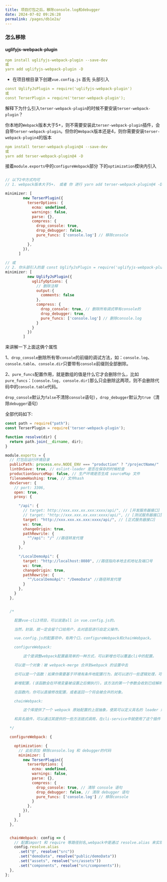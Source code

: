 ```yaml
---
title: 项目打包之后，移除console.log和debugger
date: 2024-07-02 09:26:28
permalink: /pages/db1e2a/
---
```

### 怎么移除
#### uglifyjs-webpack-plugin
```yaml
npm install uglifyjs-webpack-plugin --save-dev
或
yarn add uglifyjs-webpack-plugin -D
```
- 在项目根目录下创建`vue.config.js`
  首先 头部引入
```yaml
const UglifyJsPlugin = require('uglifyjs-webpack-plugin')
或
const TerserPlugin = require('terser-webpack-plugin');
```  
解释下为什么引入`terser-webpack-plugin`的时候不要安装`terser-webpack-plugin`？

你本地的`Webpack`版本大于5+，则不需要安装此`terser-webpack-plugin`插件，会自带`terser-webpack-plugin`。但你的`Webpack`版本还是4，则你需要安装`terser-webpack-plugin4`的版本
```yaml
npm install terser-webpack-plugin@4 --save-dev
或
yarn add terser-webpack-plugin@4 -D
```
接着`module.exports`中的`configureWebpack`部分 下的`optimization`模块内引入
```javascript

// 以下2中方式均可
// 1. webpack版本大于5+， 或者 你 进行 yarn add terser-webpack-plugin@4 -D 操作了

minimizer: [
        new TerserPlugin({
          terserOptions: {
            ecma: undefined,
            warnings: false,
            parse: {},
            compress: {
              drop_console: true,
              drop_debugger: false,
              pure_funcs: ['console.log'] // 移除console
            }
          },
        }),
      ]
     
// 或
// 2. 你头部引入的是 const UglifyJsPlugin = require('uglifyjs-webpack-plugin')
minimizer: [
          new UglifyJsPlugin({
            uglifyOptions: {
              // 删除注释
              output:{
                comments: false
              },
              compress: {
                drop_console: true, // 删除所有调式带有console的
                drop_debugger: true,
                pure_funcs: ['console.log'] // 删除console.log
              }
            }
          })
        ]
```
来讲解一下上面这俩个属性

1、`drop_console`删除所有带`console`的前缀的调试方法，如：`console.log`、`console.table`、`console.dir`只要带有`console`前缀则全部删除。

2、`pure_funcs`配置作用，就是数组的值是什么它才会删除什么，比如`pure_funcs`：`[console.log, console.dir]`那么只会删除这两项，则不会删除代码中的`console.table`代码。

`drop_console`默认为`false`不清除`console`语句），`drop_debugger`默认为`true`（清除`debugger`语句）

全部代码如下:
```javascript
const path = require("path");
const TerserPlugin = require('terser-webpack-plugin');

function resolve(dir) {
  return path.join(__dirname, dir);
}

module.exports = {
  // 打包后运行环境目录
  publicPath: process.env.NODE_ENV === "production" ? "/projectName/" : "/",
  lintOnSave: true, // eslint-loader 是否在保存的时候检查
  productionSourceMap: false, // 生产环境是否生成 sourceMap 文件
  filenameHashing: true, // 文件hash
  devServer: {
    // port: 3306,
    open: true,
    proxy: {

      "/api": {
        // target: http://xxx.xxx.xx.xxx:xxxx/api/", // [开发服务器接口]
        // target: "http://xxx.xxx.xx.xxx:xxxx/api/", // [测试服务器接口]
        target: "http://xxx.xxx.xx.xxx:xxxx/api/", // [正式服务器接口]
        ws: true,
        changeOrigin: true,
        pathRewrite: {
          "^/api": "/" //路径转发代理
        }
      },

      "/LocalDemoApi": {
        target: "http://localhost:8080", //路径指向本地主机地址及端口号
        ws: true,
        changeOrigin: true,
        pathRewrite: {
          "^/LocalDemoApi": "/DemoData" //路径转发代理
        }
      },
    }
  },


  /*

    配置vue-cli3项目，可以说是all in vue.config.js的。

    当然，封装、就一定会留个口给用户，去对底层进行自定义操作。

    vue.config.js的配置项中，有两个口，configureWebpack和chainWebpack。

    configureWebpack:

        这个是调整webpack配置最简单的一种方式，可以新增也可以覆盖cli中的配置。

    可以是一个对象：被 webpack-merge 合并到webpack 的设置中去

    也可以是一个函数：如果你需要基于环境有条件地配置行为，就可以进行一些逻辑处理，可以直接修改或

    新增配置，(该函数会在环境变量被设置之后懒执行)。该方法的第一个参数会收到已经解析好的配置。

    在函数内，你可以直接修改配置，或者返回一个将会被合并的对象。

    chainWebpack:

        这个库提供了一个 webpack 原始配置的上层抽象，使其可以定义具名的 loader 规则

    和具名插件，可以通过其提供的一些方法链式调用，在cli-service中就使用了这个插件

  */

  configureWebpack: {

    optimization: {
      // 此处添加 移除console.log 和 debugger的代码 
      minimizer: [
        new TerserPlugin({
          terserOptions: {
            ecma: undefined,
            warnings: false,
            parse: {},
            compress: {
              drop_console: true, // 清除 console 语句
              drop_debugger: false, // 清除 debugger 语句
              pure_funcs: ['console.log'] // 移除console
            }
          },
        }),
      ]
    },
  },


  chainWebpack: config => {
    // 配置import 和 require 等路径别名,webpack中是通过 resolve.alias 来实现此功能的,通过set方法添加修改想要的alias 配置
    config.resolve.alias
      .set("@", resolve("src"))
      .set("demoData", resolve("public/demoData"))
      .set("assets", resolve("src/assets"))
      .set("components", resolve("src/components"));
  },
};
```
